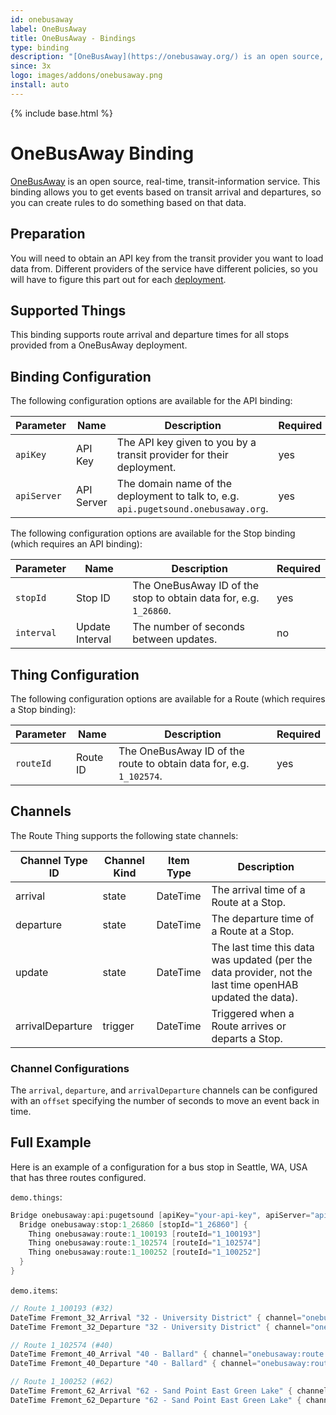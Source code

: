 ```yaml
---
id: onebusaway
label: OneBusAway
title: OneBusAway - Bindings
type: binding
description: "[OneBusAway](https://onebusaway.org/) is an open source, real-time, transit-information service.  This binding allows you to get events based on transit arrival and departures, so you can create rules to do something based on that data."
since: 3x
logo: images/addons/onebusaway.png
install: auto
---
```


<!-- Attention authors: Do not edit directly. Please add your changes to the appropriate source repository -->

{% include base.html %}

# OneBusAway Binding

<AddonLogo />

[OneBusAway](https://onebusaway.org/) is an open source, real-time, transit-information service.  This binding allows you to get events based on transit arrival and departures, so you can create rules to do something based on that data.

## Preparation

You will need to obtain an API key from the transit provider you want to load data from.
Different providers of the service have different policies, so you will have to figure this part out for each [deployment](https://github.com/OneBusAway/onebusaway/wiki/OneBusAway-Deployments).

## Supported Things

This binding supports route arrival and departure times for all stops provided from a OneBusAway deployment.

## Binding Configuration

The following configuration options are available for the API binding:

| Parameter   | Name       | Description                                                                         | Required |
|-------------|------------|-------------------------------------------------------------------------------------|----------|
| `apiKey`    | API Key    | The API key given to you by a transit provider for their deployment.                | yes      |
| `apiServer` | API Server | The domain name of the deployment to talk to, e.g. `api.pugetsound.onebusaway.org`. | yes      |

The following configuration options are available for the Stop binding (which requires an API binding):

| Parameter | Name | Description | Required |
|-----------|------|-------------|----------|
| `stopId` | Stop ID | The OneBusAway ID of the stop to obtain data for, e.g. `1_26860`. | yes |
| `interval` | Update Interval | The number of seconds between updates. | no |

## Thing Configuration

The following configuration options are available for a Route (which requires a Stop binding):

| Parameter | Name     | Description                                                         | Required |
|-----------|----------|---------------------------------------------------------------------|----------|
| `routeId` | Route ID | The OneBusAway ID of the route to obtain data for, e.g. `1_102574`. | yes      |

## Channels

The Route Thing supports the following state channels:

| Channel Type ID  | Channel Kind | Item Type | Description                                                                                              |
|------------------|--------------|-----------|----------------------------------------------------------------------------------------------------------|
| arrival          | state        | DateTime  | The arrival time of a Route at a Stop.                                                                   |
| departure        | state        | DateTime  | The departure time of a Route at a Stop.                                                                 |
| update           | state        | DateTime  | The last time this data was updated (per the data provider, not the last time openHAB updated the data). |
| arrivalDeparture | trigger      | DateTime  | Triggered when a Route arrives or departs a Stop.                                                        |

### Channel Configurations

The `arrival`, `departure`, and `arrivalDeparture` channels can be configured with an `offset` specifying the number of seconds to move an event back in time.

## Full Example

Here is an example of a configuration for a bus stop in Seattle, WA, USA that has three routes configured.

`demo.things`:

```java
Bridge onebusaway:api:pugetsound [apiKey="your-api-key", apiServer="api.pugetsound.onebusaway.org"] {
  Bridge onebusaway:stop:1_26860 [stopId="1_26860"] {
    Thing onebusaway:route:1_100193 [routeId="1_100193"]
    Thing onebusaway:route:1_102574 [routeId="1_102574"]
    Thing onebusaway:route:1_100252 [routeId="1_100252"]
  }
}
```

`demo.items`:

```java
// Route 1_100193 (#32)
DateTime Fremont_32_Arrival "32 - University District" { channel="onebusaway:route:1_100193:arrival" }
DateTime Fremont_32_Departure "32 - University District" { channel="onebusaway:route:1_100193:departure" }

// Route 1_102574 (#40)
DateTime Fremont_40_Arrival "40 - Ballard" { channel="onebusaway:route:1_102574:arrival" }
DateTime Fremont_40_Departure "40 - Ballard" { channel="onebusaway:route:1_102574:departure" }

// Route 1_100252 (#62)
DateTime Fremont_62_Arrival "62 - Sand Point East Green Lake" { channel="onebusaway:route:1_100252:arrival" }
DateTime Fremont_62_Departure "62 - Sand Point East Green Lake" { channel="onebusaway:route:1_100252:departure" }
```
